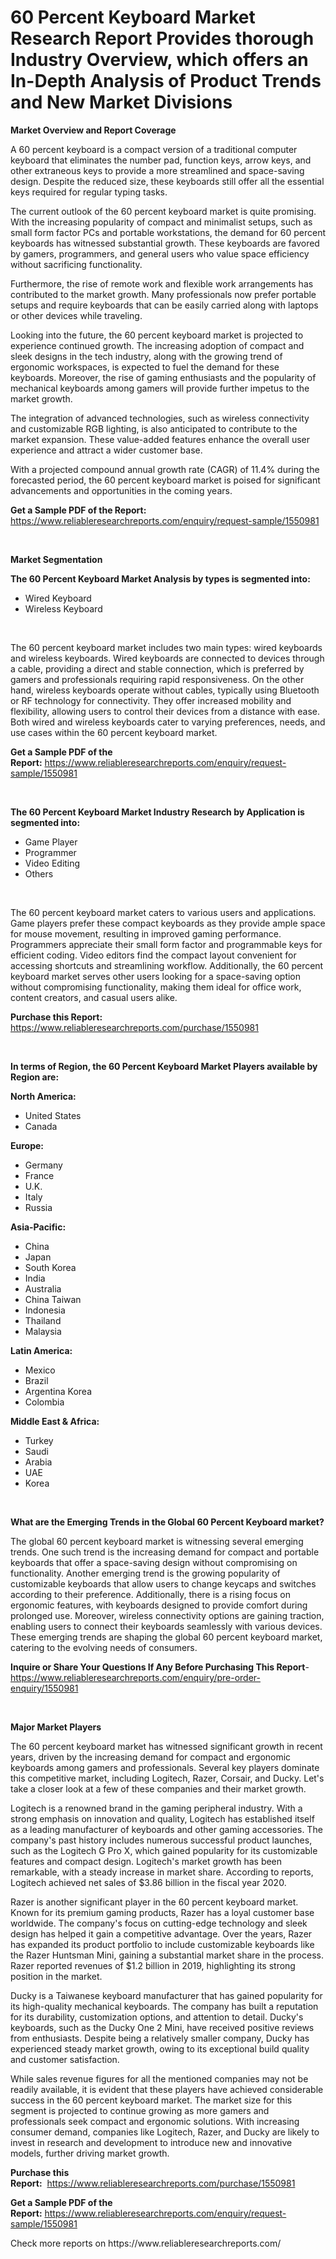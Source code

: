 <p><h1>60 Percent Keyboard Market Research Report Provides thorough Industry Overview, which offers an In-Depth Analysis of Product Trends and New Market Divisions</h1></p><p><strong>Market Overview and Report Coverage</strong></p>
<p><p>A 60 percent keyboard is a compact version of a traditional computer keyboard that eliminates the number pad, function keys, arrow keys, and other extraneous keys to provide a more streamlined and space-saving design. Despite the reduced size, these keyboards still offer all the essential keys required for regular typing tasks.</p><p>The current outlook of the 60 percent keyboard market is quite promising. With the increasing popularity of compact and minimalist setups, such as small form factor PCs and portable workstations, the demand for 60 percent keyboards has witnessed substantial growth. These keyboards are favored by gamers, programmers, and general users who value space efficiency without sacrificing functionality.</p><p>Furthermore, the rise of remote work and flexible work arrangements has contributed to the market growth. Many professionals now prefer portable setups and require keyboards that can be easily carried along with laptops or other devices while traveling.</p><p>Looking into the future, the 60 percent keyboard market is projected to experience continued growth. The increasing adoption of compact and sleek designs in the tech industry, along with the growing trend of ergonomic workspaces, is expected to fuel the demand for these keyboards. Moreover, the rise of gaming enthusiasts and the popularity of mechanical keyboards among gamers will provide further impetus to the market growth.</p><p>The integration of advanced technologies, such as wireless connectivity and customizable RGB lighting, is also anticipated to contribute to the market expansion. These value-added features enhance the overall user experience and attract a wider customer base.</p><p>With a projected compound annual growth rate (CAGR) of 11.4% during the forecasted period, the 60 percent keyboard market is poised for significant advancements and opportunities in the coming years.</p></p>
<p><strong>Get a Sample PDF of the Report:</strong> <a href="https://www.reliableresearchreports.com/enquiry/request-sample/1550981">https://www.reliableresearchreports.com/enquiry/request-sample/1550981</a></p>
<p>&nbsp;</p>
<p><strong>Market Segmentation</strong></p>
<p><strong>The 60 Percent Keyboard Market Analysis by types is segmented into:</strong></p>
<p><ul><li>Wired Keyboard</li><li>Wireless Keyboard</li></ul></p>
<p>&nbsp;</p>
<p><p>The 60 percent keyboard market includes two main types: wired keyboards and wireless keyboards. Wired keyboards are connected to devices through a cable, providing a direct and stable connection, which is preferred by gamers and professionals requiring rapid responsiveness. On the other hand, wireless keyboards operate without cables, typically using Bluetooth or RF technology for connectivity. They offer increased mobility and flexibility, allowing users to control their devices from a distance with ease. Both wired and wireless keyboards cater to varying preferences, needs, and use cases within the 60 percent keyboard market.</p></p>
<p><strong>Get a Sample PDF of the Report:</strong>&nbsp;<a href="https://www.reliableresearchreports.com/enquiry/request-sample/1550981">https://www.reliableresearchreports.com/enquiry/request-sample/1550981</a></p>
<p>&nbsp;</p>
<p><strong>The 60 Percent Keyboard Market Industry Research by Application is segmented into:</strong></p>
<p><ul><li>Game Player</li><li>Programmer</li><li>Video Editing</li><li>Others</li></ul></p>
<p>&nbsp;</p>
<p><p>The 60 percent keyboard market caters to various users and applications. Game players prefer these compact keyboards as they provide ample space for mouse movement, resulting in improved gaming performance. Programmers appreciate their small form factor and programmable keys for efficient coding. Video editors find the compact layout convenient for accessing shortcuts and streamlining workflow. Additionally, the 60 percent keyboard market serves other users looking for a space-saving option without compromising functionality, making them ideal for office work, content creators, and casual users alike.</p></p>
<p><strong>Purchase this Report:</strong>&nbsp; <a href="https://www.reliableresearchreports.com/purchase/1550981">https://www.reliableresearchreports.com/purchase/1550981</a></p>
<p>&nbsp;</p>
<p><strong>In terms of Region, the 60 Percent Keyboard Market Players available by Region are:</strong></p>
<p>
    <p> <strong> North America: </strong>
        <ul>
            <li>United States</li>
            <li>Canada</li>
        </ul>
        </p> 
    <p> <strong> Europe: </strong>
        <ul>
            <li>Germany</li>
            <li>France</li>
            <li>U.K.</li>
            <li>Italy</li>
            <li>Russia</li>
        </ul>
        </p> 
    <p> <strong> Asia-Pacific: </strong>
        <ul>
            <li>China</li>
            <li>Japan</li>
            <li>South Korea</li>
            <li>India</li>
            <li>Australia</li>
            <li>China Taiwan</li>
            <li>Indonesia</li>
            <li>Thailand</li>
            <li>Malaysia</li>
        </ul>
        </p> 
    <p> <strong> Latin America: </strong>
        <ul>
            <li>Mexico</li>
            <li>Brazil</li>
            <li>Argentina Korea</li>
            <li>Colombia</li>
        </ul>
        </p> 
    <p> <strong> Middle East & Africa: </strong>
        <ul>
            <li>Turkey</li>
            <li>Saudi</li>
            <li>Arabia</li>
            <li>UAE</li>
            <li>Korea</li>
        </ul>
    </p>
    </p>
<p>&nbsp;</p>
<p><strong>What are the Emerging Trends in the Global 60 Percent Keyboard market?</strong></p>
<p><p>The global 60 percent keyboard market is witnessing several emerging trends. One such trend is the increasing demand for compact and portable keyboards that offer a space-saving design without compromising on functionality. Another emerging trend is the growing popularity of customizable keyboards that allow users to change keycaps and switches according to their preference. Additionally, there is a rising focus on ergonomic features, with keyboards designed to provide comfort during prolonged use. Moreover, wireless connectivity options are gaining traction, enabling users to connect their keyboards seamlessly with various devices. These emerging trends are shaping the global 60 percent keyboard market, catering to the evolving needs of consumers.</p></p>
<p><strong>Inquire or Share Your Questions If Any Before Purchasing This Report</strong>- <a href="https://www.reliableresearchreports.com/enquiry/pre-order-enquiry/1550981">https://www.reliableresearchreports.com/enquiry/pre-order-enquiry/1550981</a></p>
<p>&nbsp;</p>
<p><strong>Major Market Players</strong></p>
<p><p>The 60 percent keyboard market has witnessed significant growth in recent years, driven by the increasing demand for compact and ergonomic keyboards among gamers and professionals. Several key players dominate this competitive market, including Logitech, Razer, Corsair, and Ducky. Let's take a closer look at a few of these companies and their market growth.</p><p>Logitech is a renowned brand in the gaming peripheral industry. With a strong emphasis on innovation and quality, Logitech has established itself as a leading manufacturer of keyboards and other gaming accessories. The company's past history includes numerous successful product launches, such as the Logitech G Pro X, which gained popularity for its customizable features and compact design. Logitech's market growth has been remarkable, with a steady increase in market share. According to reports, Logitech achieved net sales of $3.86 billion in the fiscal year 2020.</p><p>Razer is another significant player in the 60 percent keyboard market. Known for its premium gaming products, Razer has a loyal customer base worldwide. The company's focus on cutting-edge technology and sleek design has helped it gain a competitive advantage. Over the years, Razer has expanded its product portfolio to include customizable keyboards like the Razer Huntsman Mini, gaining a substantial market share in the process. Razer reported revenues of $1.2 billion in 2019, highlighting its strong position in the market.</p><p>Ducky is a Taiwanese keyboard manufacturer that has gained popularity for its high-quality mechanical keyboards. The company has built a reputation for its durability, customization options, and attention to detail. Ducky's keyboards, such as the Ducky One 2 Mini, have received positive reviews from enthusiasts. Despite being a relatively smaller company, Ducky has experienced steady market growth, owing to its exceptional build quality and customer satisfaction.</p><p>While sales revenue figures for all the mentioned companies may not be readily available, it is evident that these players have achieved considerable success in the 60 percent keyboard market. The market size for this segment is projected to continue growing as more gamers and professionals seek compact and ergonomic solutions. With increasing consumer demand, companies like Logitech, Razer, and Ducky are likely to invest in research and development to introduce new and innovative models, further driving market growth.</p></p>
<p><strong>Purchase this Report:</strong>&nbsp;&nbsp;<a href="https://www.reliableresearchreports.com/purchase/1550981">https://www.reliableresearchreports.com/purchase/1550981</a></p>
<p></p>
<p><strong>Get a Sample PDF of the Report:</strong>&nbsp;<a href="https://www.reliableresearchreports.com/enquiry/request-sample/1550981">https://www.reliableresearchreports.com/enquiry/request-sample/1550981</a></p>
<p>Check more reports on https://www.reliableresearchreports.com/</p>
